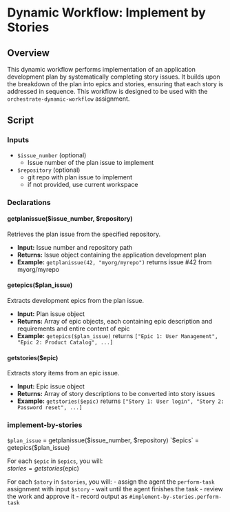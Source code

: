 # Dynamic Workflow: Implement by Stories

## Overview

This dynamic workflow performs implementation of an application development plan by systematically completing story issues. It builds upon the breakdown of the plan into epics and stories, ensuring that each story is addressed in sequence. This workflow is designed to be used with the `orchestrate-dynamic-workflow` assignment.

## Script

### Inputs
- `$issue_number` (optional)
  - Issue number of the plan issue to implement
- `$repository` (optional)
  - git repo with plan issue to implement
  - if not provided, use current workspace

### Declarations

#### getplanissue($issue_number, $repository)
Retrieves the plan issue from the specified repository.
- **Input:** Issue number and repository path
- **Returns:** Issue object containing the application development plan
- **Example:** `getplanissue(42, "myorg/myrepo")` returns issue #42 from myorg/myrepo

#### getepics($plan_issue)
Extracts development epics from the plan issue.
- **Input:** Plan issue object
- **Returns:** Array of epic objects, each containing epic description and requirements and entire content of epic
- **Example:** `getepics($plan_issue)` returns `["Epic 1: User Management", "Epic 2: Product Catalog", ...]`

#### getstories($epic)
Extracts story items from an epic issue.
- **Input:** Epic issue object
- **Returns:** Array of story descriptions to be converted into story issues
- **Example:** `getstories($epic)` returns `["Story 1: User login", "Story 2: Password reset", ...]`

 ### implement-by-stories

`$plan_issue` = getplanissue($issue_number, $repository)
`$epics` = getepics($plan_issue)

For each `$epic` in `$epics`, you will:   
   $stories = getstories($epic)

   For each `$story` in `$stories`, you will:
      - assign the agent the `perform-task` assignment with input `$story`
      - wait until the agent finishes the task
      - review the work and approve it
      - record output as `#implement-by-stories.perform-task`
